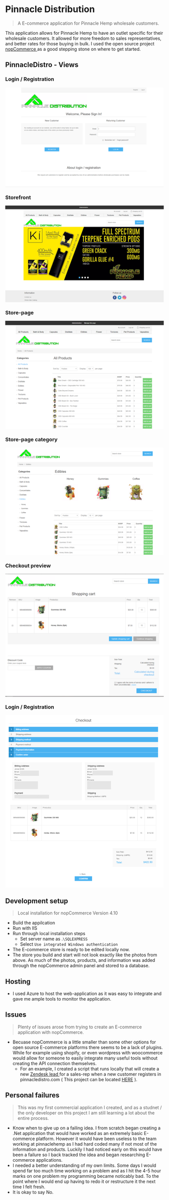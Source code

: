 # Pinnacle Distribution
> A E-commerce application for Pinnacle Hemp wholesale customers.  

This application allows for Pinnacle Hemp to have an outlet specific for their wholesale customers. It allowed for more freedom to sales representatives, and better rates for those buying in bulk. I used the open source project <a href="https://github.com/nopSolutions/nopCommerce"> nopCommerce </a> as a good stepping stone on where to get started. 

## PinnacleDistro - Views

### Login / Registration
<img style="display: block; margin-left: auto; margin-right: auto;" src="pinnacleViews/loginRegister.PNG" alt="icon">

### Storefront
<img style="display: block; margin-left: auto; margin-right: auto;" src="pinnacleViews/mainStore.PNG" alt="icon">

### Store-page
<img style="display: block; margin-left: auto; margin-right: auto;" src="pinnacleViews/allProducts.PNG" alt="icon">

### Store-page category
<img style="display: block; margin-left: auto; margin-right: auto;" src="pinnacleViews/CategoryPage.PNG" alt="icon">

### Checkout preview
<img style="display: block; margin-left: auto; margin-right: auto;" src="pinnacleViews/Checkout.PNG" alt="icon">

### Login / Registration
<img style="display: block; margin-left: auto; margin-right: auto;" src="pinnacleViews/CheckOutFinal.PNG" alt="icon">

## Development setup
> Local installation for nopCommerce Version 4.10 

* Build the appilcation
* Run with IIS
* Run through local installation steps
    * Set server name as .`\SQLEXPRESS`
    * Select `Use integrated Windows authentication `
* The E-commerce store is ready to be edited locally now.
* The store you build and start will not look exactly like the photos from above. As much of the photos, products, and information was added through the nopCommerce admin panel and stored to a database.  

## Hosting

* I used Azure to host the web-application as it was easy to integrate and gave me ample tools to monitor the application. 

## Issues
> Plenty of issues arose from trying to create an E-commerce application with nopCommerce.
* Becuase nopCommerce is a little smaller than some other options for open source E-commerce platforms there seems to be a lack of plugins. While for example using shopify, or even wordpress with woocommerce would allow for someone to easily integrate many useful tools without creating the API connection themselves. 
    * For an example, I created a script that runs locally that will create a new <a href="https://www.zendesk.com/sell/"> Zendesk lead </a> for a sales-rep when a new customer registers in pinnacledistro.com ( This project can be located <a href="">HERE</a> ). 

## Personal failures
> This was my first commercial application I created, and as a studnet / the only developer on this project I am still learning a lot about the entire process. 

* Know when to give up on a failing idea. I from scratch began creating a .Net application that would have worked as an extremely basic E-commerce platform. However it would have been useless to the team working at pinnaclehemp as I had hard coded many if not most of the information and products. Luckily I had noticed early on this would have been a failure so I back tracked the idea and began researching E-commerce applications.
* I needed a better understanding of my own limits. Some days I would spend far too much time working on a problem and as I hit the 4-5 hour marks on one problem my programming became noticably bad. To the point where I would end up having to redo it or restructure it the next time I felt fresh. 
* It is okay to say No.

